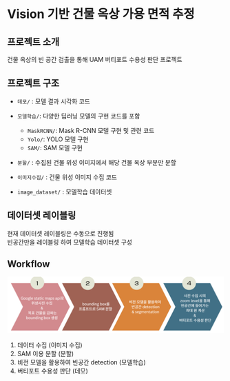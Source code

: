 # Vision 기반 건물 옥상 가용 면적 추정

## 프로젝트 소개
건물 옥상의 빈 공간 검출을 통해 UAM 버티포트 수용성 판단 프로젝트

## 프로젝트 구조
- `데모/` : 모델 결과 시각화 코드 

- `모델학습/`: 다양한 딥러닝 모델의 구현 코드를 포함
  - `MaskRCNN/`: Mask R-CNN 모델 구현 및 관련 코드
  - `Yolo/`: YOLO 모델 구현
  - `SAM/`: SAM 모델 구현

- `분할/` : 수집된 건물 위성 이미지에서 해당 건물 옥상 부분만 분할

- `이미지수집/` : 건물 위성 이미지 수집 코드

- `image_dataset/` : 모델학습 데이터셋

## 데이터셋 레이블링
현재 데이터셋 레이블링은 수동으로 진행됨  
빈공간만을 레이블링 하여 모델학습 데이터셋 구성  

## Workflow
![프로젝트 워크플로우](./images/image.png)
1. 데이터 수집 (이미지 수집)
2. SAM 이용 분할 (분할)
3. 비전 모델을 활용하여 빈공간 detection (모델학습)
4. 버티포트 수용성 판단 (데모)